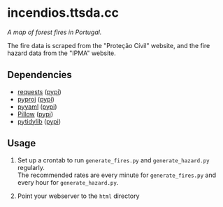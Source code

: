 incendios.ttsda.cc
==================
*A map of forest fires in Portugal.*

The fire data is scraped from the "Proteção Cívil" website, and the fire hazard data from the "IPMA" website.

Dependencies
----------
* [requests](http://python-requests.org) ([pypi](https://pypi.python.org/pypi/requests))
* [pyproj](http://code.google.com/p/pyproj) ([pypi](https://pypi.python.org/pypi/pyproj))
* [pyyaml](http://pyyaml.org) ([pypi](https://pypi.python.org/pypi/pyyaml))
* [Pillow](http://python-imaging.github.io/) ([pypi](https://pypi.python.org/pypi/Pillow))
* [pytidylib](http://countergram.com/open-source/pytidylib) ([pypi](http://countergram.com/open-source/pytidylib))

Usage
-----
1. Set up a crontab to run `generate_fires.py` and `generate_hazard.py` regularly.  
The recommended rates are every minute for `generate_fires.py` and every hour for `generate_hazard.py`.

2. Point your webserver to the `html` directory
